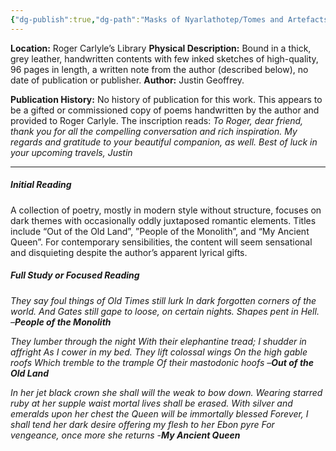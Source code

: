 ```yaml
---
{"dg-publish":true,"dg-path":"Masks of Nyarlathotep/Tomes and Artefacts/New York/Amongst the Stones.md","permalink":"/masks-of-nyarlathotep/tomes-and-artefacts/new-york/amongst-the-stones/","tags":["TTRPG/Games/MoN"]}
---
```


**Location:** Roger Carlyle’s Library
**Physical Description:** Bound in a thick, grey leather, handwritten contents with few inked sketches of high-quality, 96 pages in length, a written note from the author (described below), no date of publication or publisher.
**Author:** Justin Geoffrey.

**Publication History:** No history of publication for this work. This appears to be a gifted or commissioned copy of poems handwritten by the author and provided to Roger Carlyle. The inscription reads: *To Roger, dear friend, thank you for all the compelling conversation and rich inspiration. My regards and gratitude to your beautiful companion, as well. Best of luck in your upcoming travels, Justin*

---
##### Initial Reading
 A collection of poetry, mostly in modern style without structure, focuses on dark themes with occasionally oddly juxtaposed romantic elements. Titles include “Out of the Old Land”, ”People of the Monolith”, and “My Ancient Queen”. 
 For contemporary sensibilities, the content will seem sensational and disquieting despite the author’s apparent lyrical gifts.

##### Full Study or Focused Reading
_They say foul things of Old Times still lurk_
_In dark forgotten corners of the world._
_And Gates still gape to loose, on certain nights._
_Shapes pent in Hell._
_–**People of the Monolith**_

_They lumber through the night_
_With their elephantine tread;_
_I shudder in affright_
_As I cower in my bed._
_They lift colossal wings_
_On the high gable roofs_
_Which tremble to the trample_
_Of their mastodonic hoofs_
_–**Out of the Old Land**_

_In her jet black crown_
_she shall will the weak to bow down._
_Wearing starred ruby at her supple waist_
_mortal lives shall be erased._
_With silver and emeralds upon her chest_
_the Queen will be immortally blessed_
_Forever, I shall tend her dark desire_
_offering my flesh to her Ebon pyre_
_For vengeance, once more she returns_
-_**My Ancient Queen**_